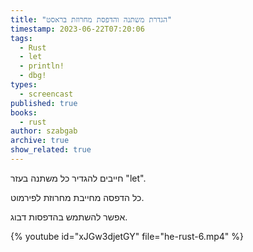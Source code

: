 ```yaml
---
title: "הגדרת משתנה והדפסת מחרוזת בראסט"
timestamp: 2023-06-22T07:20:06
tags:
  - Rust
  - let
  - println!
  - dbg!
types:
  - screencast
published: true
books:
  - rust
author: szabgab
archive: true
show_related: true
---
```



חייבים להגדיר כל משתנה בעזר "let".

כל הדפסה מחייבת מחרוזת לפירמוט.

אפשר להשתמש בהדפסות דבוג.


{% youtube id="xJGw3djetGY" file="he-rust-6.mp4" %}
